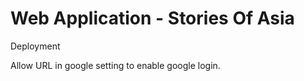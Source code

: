 # Web Application - Stories Of Asia

Deployment

Allow URL in google setting to enable google login.
